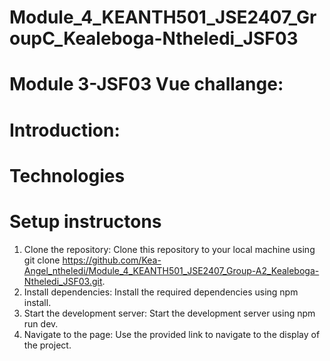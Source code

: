 # Module_4_KEANTH501_JSE2407_GroupC_Kealeboga-Ntheledi_JSF03

# Module 3-JSF03 Vue challange:

# Introduction:

# Technologies

# Setup instructons
1. Clone the repository: Clone this repository to your local machine using git clone https://github.com/Kea-Angel_ntheledi/Module_4_KEANTH501_JSE2407_Group-A2_Kealeboga-Ntheledi_JSF03.git.
2. Install dependencies: Install the required dependencies using npm install.
3. Start the development server: Start the development server using npm run dev.
4. Navigate to the page: Use the provided link to navigate to the display of the project.
